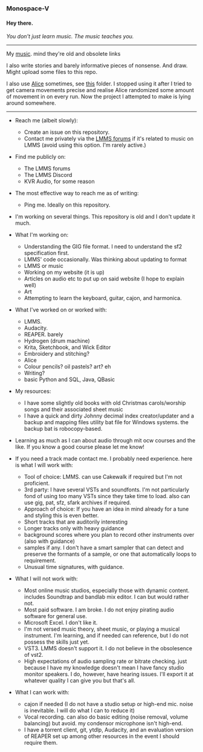 ### Monospace-V
#### Hey there.

_You don't just learn music. The music teaches you._

****

My [music](https://lmms.io/forum/viewtopic.php?t=35299). mind they're old and obsolete links

I also write stories and barely informative pieces of nonsense. And draw.
Might upload some files to this repo.

I also use [Alice](https://alice.org) sometimes, see [this](https://drive.google.com/drive/folders/1h6H_IfB_YCdypGuahRy2I8pCPukXihEc) folder. I stopped using it after I tried to get camera movements precise and realise Alice randomized some amount of movement in on every run. Now the project I attempted to make is lying around somewhere.

****

- Reach me (albeit slowly):
  - Create an issue on this repository.
  - Contact me privately via the [LMMS forums](https://lmms.io/forum/memberlist.php?mode=viewprofile&u=9181) if it's related to music on LMMS (avoid using this option. I'm rarely active.)

- Find me publicly on:
  - The LMMS forums
  - The LMMS Discord
  - KVR Audio, for some reason

- The most effective way to reach me as of writing:
  - Ping me. Ideally on this repository.


- I'm working on several things. This repository is old and I don't update it much.

- What I'm working on:
  - Understanding the GIG file format. I need to understand the sf2 specification first.
  - LMMS' code occasionally. Was thinking about updating to format
  - LMMS or music
  - Working on my website (it is up)
  - Articles on audio etc to put up on said website (I hope to explain well) 
  - Art
  - Attempting to learn the keyboard, guitar, cajon, and harmonica.

- What I've worked on or worked with: 
  - LMMS.
  - Audacity.
  - REAPER. barely
  - Hydrogen (drum machine)
  - Krita, Sketchbook, and Wick Editor
  - Embroidery and stitching?
  - Alice
  - Colour pencils? oil pastels? art? eh
  - Writing?
  - basic Python and SQL, Java, QBasic


- My resources: 
  - I have some slightly old books with old Christmas carols/worship songs and their associated sheet music
  - I have a quick and dirty Johnny decimal index creator/updater and a backup and mapping files utility bat file for Windows systems. the backup bat is robocopy-based.


- Learning as much as I can about audio through mit ocw courses and the like. If you know a good course please let me know!

- If you need a track made contact me. I probably need experience. here is what I will work with: 
  - Tool of choice: LMMS. can use Cakewalk if required but I'm not proficient.
  - 3rd party: I have several VSTs and soundfonts. I'm not particularly fond of using too many VSTs since they take time to load. also can use gig, pat, sfz, sfark archives if required.
  - Approach of choice: If you have an idea in mind already for a tune and styling this is even better.
  - Short tracks that are auditorily interesting
  - Longer tracks only with heavy guidance
  - background scores where you plan to record other instruments over (also with guidance)
  - samples if any. I don't have a smart sampler that can detect and preserve the formants of a sample, or one that automatically loops to requirement.
  - Unusual time signatures, with guidance.


- What I will not work with: 
  - Most online music studios, especially those with dynamic content. includes Soundtrap and bandlab mix editor. I can but would rather not.
  - Most paid software. I am broke. I do not enjoy pirating audio software for general use.
  - Microsoft Excel. I don't like it.
  - I'm not versed music theory, sheet music, or playing a musical instrument. I'm learning, and if needed can reference, but I do not possess the skills just yet.
  - VST3. LMMS doesn't support it. I do not believe in the obsolesence of vst2.
  - High expectations of audio sampling rate or bitrate checking. just because I have my knowledge doesn't mean I have fancy studio monitor speakers. I do, however, have hearing issues. I'll export it at whatever quality I can give you but that's all.


- What I can work with: 
  - cajon if needed (I do not have a studio setup or high-end mic. noise is inevitable. I will do what I can to reduce it)
  - Vocal recording. can also do basic editing (noise removal, volume balancing) but avoid. my condensor microphone isn't high-end.
  - I have a torrent client, git, ytdlp, Audacity, and an evaluation version of REAPER set up among other resources in the event I should require them.


<!--
**Monospace-V/Monospace-V** is a ✨ _special_ ✨ repository because its `README.md` (this file) appears on your GitHub profile.

Here are some ideas to get you started:

- 🔭 I’m currently working on ...
- 🌱 I’m currently learning ...
- 👯 I’m looking to collaborate on ...
- 🤔 I’m looking for help with ...
- 💬 Ask me about ...
- 📫 How to reach me: ...
- 😄 Pronouns: ...
- ⚡ Fun fact: ...
-->
